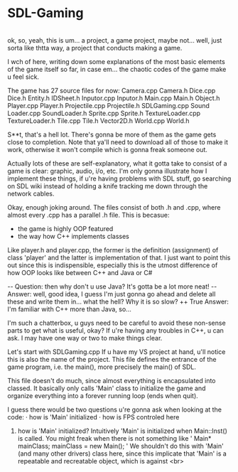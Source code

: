 # SDL-Gaming
<br>
ok, so, yeah, this is um... a project, a game project, maybe not... well, just sorta like thtta way, a project that conducts making a game.

I wch of here, writing down some explanations of the most basic elements of the game itself so far, in case em... the chaotic codes of the game make u feel sick.

The game has 27 source files for now:
    Camera.cpp
    Camera.h
    Dice.cpp
    Dice.h
    Entity.h
    IDSheet.h
Inputor.cpp
Inputor.h
Main.cpp
Main.h
Object.h
Player.cpp
Player.h
Projectile.cpp
Projectile.h
SDLGaming.cpp
Sound Loader.cpp
SoundLoader.h
Sprite.cpp
Sprite.h
TextureLoader.cpp
TextureLoader.h
Tile.cpp
Tile.h
Vector2D.h
World.cpp
World.h

S**t, that's a hell lot.
There's gonna be more of them as the game gets close to completion.
Note that ya'll need to download all of those to make it work, otherwise it won't compile which is gonna freak someone out.

Actually lots of these are self-explanatory, what it gotta take to consist of a game is clear: graphic, audio, i/o, etc.
I'm only gonna illustrate how I implement these things, if u're having problems with SDL stuff, go searching on SDL wiki instead of holding a knife tracking me down through the network cables.

Okay, enough joking around.
The files consist of both .h and .cpp, where almost every .cpp has a parallel .h file. This is becasue:
- the game is highly OOP featured
- the way how C++ implements classes

Like player.h and player.cpp, the former is the definition (assignment) of class 'player' and the latter is implementation of that.
I just want to point this out since this is indispensible, especially this is the utmost difference of how OOP looks like between C++ and Java or C#

-- Question: then why don't u use Java? It's gotta be a lot more neat!
-- Answer: well, good idea, I guess I'm just gonna go ahead and delete all these and write them in... what the hell? Why it is so slow?
++ True Answer: I'm familiar with C++ more than Java, so...

I'm such a chatterbox, u guys need to be careful to avoid these non-sense parts to get what is useful, okay?
If u're having any troubles in C++, u can ask. I may have one way or two to make things clear.


Let's start with SDLGaming.cpp
If u have my VS project at hand, u'll notice this is also the name of the project.
This file defines the entrance of the game program, i.e. the main(), more precisely the main() of SDL.

This file doesn't do much, since almost everything is encapsulated into classed. It basically only calls 'Main' class to initialize the game and organize everything into a forever running loop (ends when quit).

I guess there would be two questions u're gonna ask when looking at the code:
·   how is 'Main' initialized
·   how is FPS controled here

1. how is 'Main' initialized?
Intuitively 'Main' is initialized when Main::Inst() is called.
You might freak when there is not something like
'
Main* mainClass;
mainClass = new Main();
'
We shouldn't do this with 'Main' (and many other drivers) class here, since this implicate that 'Main' is a repeatable and recreatable object, which is against
\<br>
